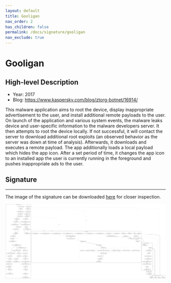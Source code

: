 ```yaml
---
layout: default
title: Gooligan
nav_order: 2
has_children: false
permalink: /docs/signature/gooligan
nav_exclude: true
---
```


# Gooligan

## High-level Description

* Year: 2017
* Blog: https://www.kaspersky.com/blog/ztorg-botnet/16914/

This malware application aims to root the device, display inappropriate advertisement to the user, and install additional remote payloads to the user. On launch of the application and various system events, the malware leaks device and user-specific information to the malware developers server. It then attempts to root the device locally. If not successful, it will contact the server to download additional root exploits (an observed behavior as the server was down at time of analysis). Afterwards, it downloads and executes a remote payload. The app additionally loads a local payload which hides the app icon. After a set period of time, it changes the app icon to an installed app the user is currently running in the foreground and pushes inappropriate ads to the user.

## Signature
---

The image of the signature can be downloaded [here](../../img/signatures/Gooligan.png) for closer inspection.

![](../../img/signatures/Gooligan.png)
